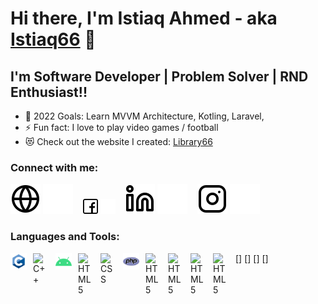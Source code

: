 # Hi there, I'm Istiaq Ahmed - aka [Istiaq66][Website] 👋 
## I'm Software Developer | Problem Solver | RND Enthusiast!!

- 🥅 2022 Goals: Learn MVVM Architecture, Kotling, Laravel, 
- ⚡ Fun fact: I love to play video games / football 
- 😻 Check out the website I created: [Library66](https://library66.tech)

### Connect with me:

[![website](./img/globe-light.svg)](https://www.istiaq66.me#gh-light-mode-only)
[![website](./img/globe-dark.svg)](https://www.istiaq66.me#gh-dark-mode-only)
&nbsp;&nbsp;
[![website](./img/facebook-light.png)](https://www.facebook.com/ahmed.boby.752#gh-light-mode-only)
[![website](./img/facebook-dark.png)](https://www.facebook.com/ahmed.boby.752#gh-dark-mode-only)
&nbsp;&nbsp;
[![website](./img/linkedin-light.svg)](https://www.linkedin.com/in/istiaq-ahmed-7772641a9#gh-light-mode-only)
[![website](./img/linkedin-dark.svg)](https://www.linkedin.com/in/istiaq-ahmed-7772641a9#gh-dark-mode-only)
&nbsp;&nbsp;
[![website](./img/instagram-light.svg)](https://www.instagram.com/istiaq_boby/#gh-light-mode-only)
[![website](./img/instagram-dark.svg)](https://www.instagram.com/istiaq_boby/#gh-dark-mode-only)

### Languages and Tools:

[<img align="left" alt="C" width="26px" src="https://raw.githubusercontent.com/github/explore/f3e22f0dca2be955676bc70d6214b95b13354ee8/topics/c/c.png" style="padding-right:10px;" />][c]
[<img align="left" alt="C++" width="26px" src="https://1.bp.blogspot.com/-27DoW2NElME/W_BP4ITySdI/AAAAAAAAMNw/_TY-MLDYSVExS1ixV87PAluu41RQhezvwCLcBGAs/s1600/c-plus-plus-logo.png" style="padding-right:10px;" />][c++]
[<img align="left" alt="Android" width="26px" src="https://raw.githubusercontent.com/github/explore/8baf984947f4d9c32006bd03fa4c51ff91aadf8d/topics/android/android.png" style="padding-right:10px;" />][android]
[<img align="left" alt="HTML5" width="26px" src="https://cdn.jsdelivr.net/gh/devicons/devicon/icons/html5/html5-original.svg" style="padding-right:10px;" />][html]
[<img align="left" alt="CSS" width="26px" src="https://cdn.jsdelivr.net/gh/devicons/devicon/icons/css3/css3-original.svg" style="padding-right:10px;" />][css]
[<img align="left" alt="php" width="26px" src="https://raw.githubusercontent.com/github/explore/ccc16358ac4530c6a69b1b80c7223cd2744dea83/topics/php/php.png" style="padding-right:10px;" />][php]
[<img align="left" alt="HTML5" width="26px" src="https://cdn.jsdelivr.net/gh/devicons/devicon/icons/html5/html5-original.svg" style="padding-right:10px;" />]
[<img align="left" alt="HTML5" width="26px" src="https://cdn.jsdelivr.net/gh/devicons/devicon/icons/html5/html5-original.svg" style="padding-right:10px;" />]
[<img align="left" alt="HTML5" width="26px" src="https://cdn.jsdelivr.net/gh/devicons/devicon/icons/html5/html5-original.svg" style="padding-right:10px;" />]
[<img align="left" alt="HTML5" width="26px" src="https://cdn.jsdelivr.net/gh/devicons/devicon/icons/html5/html5-original.svg" style="padding-right:10px;" />]






[Website]: https://www.istiaq66.me
[html]: https://www.w3schools.com/html
[css]: https://www.w3schools.com/css
[android]: https://www.android.com
[php]: https://www.php.net/
[c++]: https://www.w3schools.com/CPP/default.asp
[c]: https://en.wikipedia.org/wiki/C_(programming_language)
[java]: https://www.java.com/en
[mysql]: https://www.mysql.com
[firebase]: https://firebase.google.com
[xml]: https://www.w3.org/standards/xml/core
